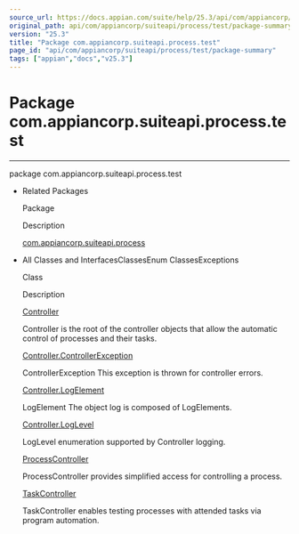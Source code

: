 ```yaml
---
source_url: https://docs.appian.com/suite/help/25.3/api/com/appiancorp/suiteapi/process/test/package-summary.html
original_path: api/com/appiancorp/suiteapi/process/test/package-summary.html
version: "25.3"
title: "Package com.appiancorp.suiteapi.process.test"
page_id: "api/com/appiancorp/suiteapi/process/test/package-summary"
tags: ["appian","docs","v25.3"]
---
```



# Package com.appiancorp.suiteapi.process.test

* * *

package com.appiancorp.suiteapi.process.test

-   Related Packages

    Package

    Description

    [com.appiancorp.suiteapi.process](../package-summary.html)

-   All Classes and InterfacesClassesEnum ClassesExceptions

    Class

    Description

    [Controller](Controller.html "class in com.appiancorp.suiteapi.process.test")

    Controller is the root of the controller objects that allow the automatic control of processes and their tasks.

    [Controller.ControllerException](Controller.ControllerException.html "class in com.appiancorp.suiteapi.process.test")

    ControllerException This exception is thrown for controller errors.

    [Controller.LogElement](Controller.LogElement.html "class in com.appiancorp.suiteapi.process.test")

    LogElement The object log is composed of LogElements.

    [Controller.LogLevel](Controller.LogLevel.html "enum class in com.appiancorp.suiteapi.process.test")

    LogLevel enumeration supported by Controller logging.

    [ProcessController](ProcessController.html "class in com.appiancorp.suiteapi.process.test")

    ProcessController provides simplified access for controlling a process.

    [TaskController](TaskController.html "class in com.appiancorp.suiteapi.process.test")

    TaskController enables testing processes with attended tasks via program automation.